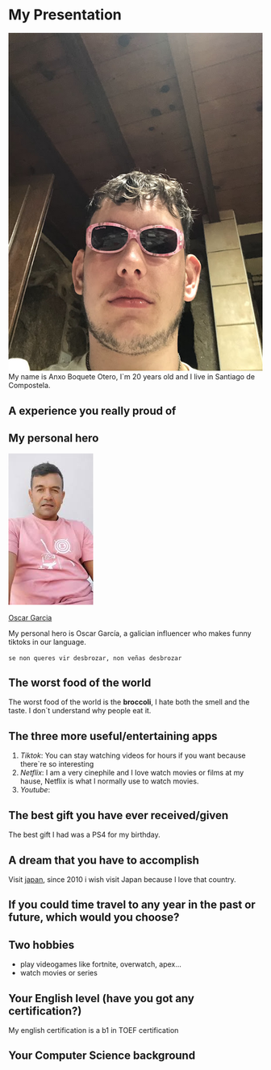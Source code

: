# My  Presentation
![yo](yo.jpg)
My name is Anxo Boquete Otero, I`m 20 years old and I live in Santiago de Compostela.

## A experience you really proud of


## My personal hero
![foto](images.jpg)

[Oscar Garcia](https://www.tiktok.com/@oscargarcia_full/video/7379878354196892960)

My personal hero is Oscar García, a galician influencer who makes funny tiktoks in our language.

`se non queres vir desbrozar, non veñas desbrozar`

## The worst food of the world

The worst food of the world is the **broccoli**, I hate both the smell and the taste. I don´t understand why people eat it. 

## The three more useful/entertaining apps
1. *Tiktok*: You can stay watching videos for hours if you want because there`re so interesting 
2. *Netflix*: I am a very cinephile and I love watch movies or films at my hause, Netflix is ​​what I normally use to watch movies. 
3. *Youtube*:

## The best gift you have ever received/given
The best gift I had was a PS4 for my birthday.
## A dream that you have to accomplish
Visit [japan](https://japonismo.com/blog/que-ver-y-hacer-en-japon?utm_content=cmp-true), since 2010 i wish visit Japan because I love that country.

## If you could time travel to any year in the past or future, which would you choose?

## Two hobbies
* play videogames like fortnite, overwatch, apex...
* watch movies or series 
## Your English level (have you got any certification?)
My english certification is a b1 in TOEF certification
## Your Computer Science background
